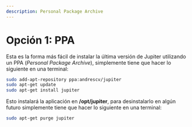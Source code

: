 ```yaml
---
description: Personal Package Archive
---
```


# Opción 1: PPA

Esta es la forma más fácil de instalar la última versión de Jupiter utilizando un PPA \(_Personal Package Archive_\), simplemente tiene que hacer lo siguiente en una terminal:

```bash
sudo add-apt-repository ppa:andrescv/jupiter
sudo apt-get update
sudo apt-get install jupiter
```

Esto instalará la aplicación en **/opt/jupiter**, para desinstalarlo en algún futuro simplemente tiene que hacer lo siguiente en una terminal:

```bash
sudo apt-get purge jupiter
```

